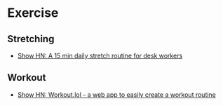 # Exercise

## Stretching

- [Show HN: A 15 min daily stretch routine for desk workers](https://news.ycombinator.com/item?id=35639810)

## Workout

- [Show HN: Workout.lol - a web app to easily create a workout routine](https://news.ycombinator.com/item?id=36662655)